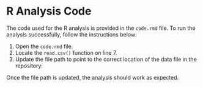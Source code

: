 # R Analysis Code

The code used for the R analysis is provided in the `code.rmd` file. To run the analysis successfully, follow the instructions below:

1. Open the `code.rmd` file.
2. Locate the `read.csv()` function on line 7.
3. Update the file path to point to the correct location of the data file in the repository:


Once the file path is updated, the analysis should work as expected.
